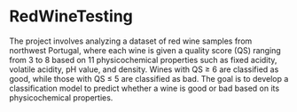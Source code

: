 # RedWineTesting
The project involves analyzing a dataset of red wine samples from northwest Portugal, where each wine is given a quality score (QS) ranging from 3 to 8 based on 11 physicochemical properties such as fixed acidity, volatile acidity, pH value, and density. Wines with QS ≥ 6 are classified as good, while those with QS ≤ 5 are classified as bad. The goal is to develop a classification model to predict whether a wine is good or bad based on its physicochemical properties.
